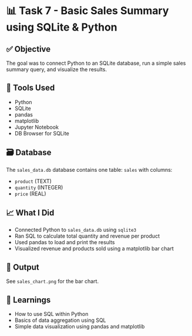 # 📊 Task 7 - Basic Sales Summary using SQLite & Python

## ✅ Objective
The goal was to connect Python to an SQLite database, run a simple sales summary query, and visualize the results.

## 🔧 Tools Used
- Python
- SQLite
- pandas
- matplotlib
- Jupyter Notebook
- DB Browser for SQLite

## 🗃️ Database
The `sales_data.db` database contains one table: `sales` with columns:
- `product` (TEXT)
- `quantity` (INTEGER)
- `price` (REAL)

## 📈 What I Did
- Connected Python to `sales_data.db` using `sqlite3`
- Ran SQL to calculate total quantity and revenue per product
- Used pandas to load and print the results
- Visualized revenue and products sold using a matplotlib bar chart

## 🧪 Output
See `sales_chart.png` for the bar chart.

## 📌 Learnings
- How to use SQL within Python
- Basics of data aggregation using SQL
- Simple data visualization using pandas and matplotlib
